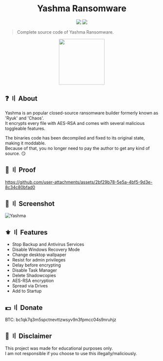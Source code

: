 <h1 align="center">Yashma Ransomware</h1>
<p align="center">
  <img src="https://img.shields.io/badge/Version-v1.2-blue" >
  <img src="https://img.shields.io/badge/Language-CSharp-green" >
  </a>
</p>

> Complete source code of Yashma Ransomware.

<p align="center"> 
  <kbd>
<img src="https://github.com/user-attachments/assets/09be404b-a734-4fb9-ab62-ae200068e275" width="150"></img>
  </kbd>
</p>

## ❓ 〢 About
Yashma is an popular closed-source ransomware builder formerly known as 'Ryuk' and 'Chaos'.  
It encrypts every file with AES-RSA and comes with several malicious toggleable features.  
  
The binaries code has been decompiled and fixed to its original state, making it moddable.  
Because of that, you no longer need to pay the author to get any kind of source. 😏  

## 🎥 〢 Proof
https://github.com/user-attachments/assets/2bf29b78-5e5a-4bf5-9d3e-8c34c80bfad0

## 📸 〢 Screenshot
![Yashma](https://github.com/user-attachments/assets/a65516ce-a223-43ff-952d-fb4ca9b860ee)

## ⚜️ 〢 Features
- Stop Backup and Antivirus Services
- Disable Windows Recovery Mode
- Change desktop wallpaper
- Resist for admin privileges
- Delay before encrypting
- Disable Task Manager
- Delete Shadowcopies
- AES-RSA encryption
- Spread via Drives
- Add to Startup

## 💵 〢 Donate
BTC: bc1qk7q3m5spctnevttzwsyv9n3fpmcc04s9nruhjz

## 💬 〢 Disclaimer
This project was made for educational purposes only.  
I am not responsible if you choose to use this illegally/maliciously.  
